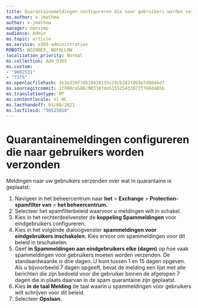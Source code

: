 ```yaml
---
title: Quarantainemeldingen configureren die naar gebruikers worden verzonden
ms.author: v-jmathew
author: v-jmathew
manager: dansimp
audience: Admin
ms.topic: article
ms.service: o365-administration
ROBOTS: NOINDEX, NOFOLLOW
localization_priority: Normal
ms.collection: Adm_O365
ms.custom:
- "9002531"
- "7375"
ms.openlocfilehash: 3e3e350f74b19420155c29cb282f065e7db6d4d7
ms.sourcegitcommit: 1f998ca586c90330fde515525432072f766d485b
ms.translationtype: MT
ms.contentlocale: nl-NL
ms.lasthandoff: 03/08/2021
ms.locfileid: "50525010"
---
```

# <a name="configure-quarantine-notifications-sent-to-users"></a>Quarantainemeldingen configureren die naar gebruikers worden verzonden

Meldingen naar uw gebruikers verzenden over wat in quarantaine is geplaatst:

1. Navigeer in het beheercentrum naar **het**  >  **Exchange**  >  **Protection-spamfilter van**  >  **het beheercentrum.**
2. Selecteer het spamfilterbeleid waarvoor u meldingen wilt in schakel.
3. Kies in het rechterdeelvenster de **koppeling Spammeldingen** voor eindgebruikers configureren.
4. Kies in het volgende dialoogvenster **spammeldingen voor eindgebruikers inschakelen.** Kies ervoor om spammeldingen voor dit beleid in teschakelen.
5. Geef **in Spammeldingen aan eindgebruikers elke (dagen)** op hoe vaak spammeldingen voor gebruikers moeten worden verzenden. De standaardwaarde is drie dagen. U kunt tussen 1 en 15 dagen opgeven. Als u bijvoorbeeld 7 dagen opgeeft, bevat de melding een lijst met alle berichten die zijn bedoeld voor die gebruiker binnen de afgelopen 7 dagen die in plaats daarvan in de spam quarantaine zijn geplaatst.
6. Kies **in de taal Melding** de taal waarin u spammeldingen voor gebruikers wilt schrijven voor dit beleid.
7. Selecteer **Opslaan**.
